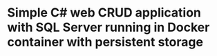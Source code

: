 # Simple C# web CRUD application with SQL Server running in Docker container with persistent storage
